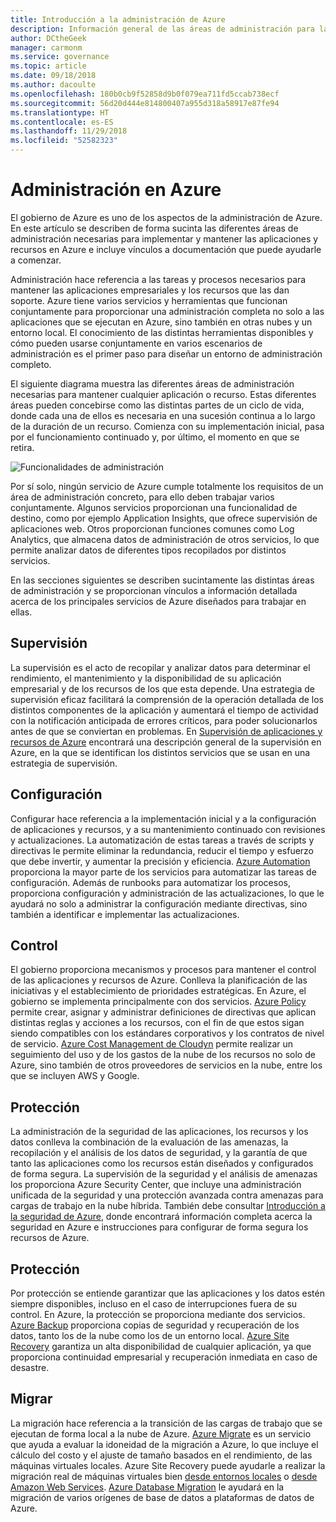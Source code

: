 ```yaml
---
title: Introducción a la administración de Azure
description: Información general de las áreas de administración para las aplicaciones y los recursos de Azure con vínculos a contenido sobre las herramientas de administración de Azure.
author: DCtheGeek
manager: carmonm
ms.service: governance
ms.topic: article
ms.date: 09/18/2018
ms.author: dacoulte
ms.openlocfilehash: 180b0cb9f52858d9b0f079ea711fd5ccab738ecf
ms.sourcegitcommit: 56d20d444e814800407a955d318a58917e87fe94
ms.translationtype: HT
ms.contentlocale: es-ES
ms.lasthandoff: 11/29/2018
ms.locfileid: "52582323"
---
```

# <a name="management-in-azure"></a>Administración en Azure

El gobierno de Azure es uno de los aspectos de la administración de Azure. En este artículo se describen de forma sucinta las diferentes áreas de administración necesarias para implementar y mantener las aplicaciones y recursos en Azure e incluye vínculos a documentación que puede ayudarle a comenzar.

Administración hace referencia a las tareas y procesos necesarios para mantener las aplicaciones empresariales y los recursos que las dan soporte. Azure tiene varios servicios y herramientas que funcionan conjuntamente para proporcionar una administración completa no solo a las aplicaciones que se ejecutan en Azure, sino también en otras nubes y un entorno local. El conocimiento de las distintas herramientas disponibles y cómo pueden usarse conjuntamente en varios escenarios de administración es el primer paso para diseñar un entorno de administración completo.

El siguiente diagrama muestra las diferentes áreas de administración necesarias para mantener cualquier aplicación o recurso. Estas diferentes áreas pueden concebirse como las distintas partes de un ciclo de vida, donde cada una de ellos es necesaria en una sucesión continua a lo largo de la duración de un recurso. Comienza con su implementación inicial, pasa por el funcionamiento continuado y, por último, el momento en que se retira.

![Funcionalidades de administración](../monitoring/media/management-overview/management-capabilities.png)

Por sí solo, ningún servicio de Azure cumple totalmente los requisitos de un área de administración concreto, para ello deben trabajar varios conjuntamente. Algunos servicios proporcionan una funcionalidad de destino, como por ejemplo Application Insights, que ofrece supervisión de aplicaciones web. Otros proporcionan funciones comunes como Log Analytics, que almacena datos de administración de otros servicios, lo que permite analizar datos de diferentes tipos recopilados por distintos servicios.

En las secciones siguientes se describen sucintamente las distintas áreas de administración y se proporcionan vínculos a información detallada acerca de los principales servicios de Azure diseñados para trabajar en ellas.

## <a name="monitor"></a>Supervisión

La supervisión es el acto de recopilar y analizar datos para determinar el rendimiento, el mantenimiento y la disponibilidad de su aplicación empresarial y de los recursos de los que esta depende. Una estrategia de supervisión eficaz facilitará la comprensión de la operación detallada de los distintos componentes de la aplicación y aumentará el tiempo de actividad con la notificación anticipada de errores críticos, para poder solucionarlos antes de que se conviertan en problemas. En [Supervisión de aplicaciones y recursos de Azure](../monitoring/monitoring-overview.md) encontrará una descripción general de la supervisión en Azure, en la que se identifican los distintos servicios que se usan en una estrategia de supervisión.

## <a name="configure"></a>Configuración

Configurar hace referencia a la implementación inicial y a la configuración de aplicaciones y recursos, y a su mantenimiento continuado con revisiones y actualizaciones. La automatización de estas tareas a través de scripts y directivas le permite eliminar la redundancia, reducir el tiempo y esfuerzo que debe invertir, y aumentar la precisión y eficiencia. [Azure Automation](..\automation\automation-intro.md) proporciona la mayor parte de los servicios para automatizar las tareas de configuración. Además de runbooks para automatizar los procesos, proporciona configuración y administración de las actualizaciones, lo que le ayudará no solo a administrar la configuración mediante directivas, sino también a identificar e implementar las actualizaciones.

## <a name="govern"></a>Control

El gobierno proporciona mecanismos y procesos para mantener el control de las aplicaciones y recursos de Azure. Conlleva la planificación de las iniciativas y el establecimiento de prioridades estratégicas.
En Azure, el gobierno se implementa principalmente con dos servicios. [Azure Policy](../azure-policy/azure-policy-introduction.md) permite crear, asignar y administrar definiciones de directivas que aplican distintas reglas y acciones a los recursos, con el fin de que estos sigan siendo compatibles con los estándares corporativos y los contratos de nivel de servicio. [Azure Cost Management de Cloudyn](../cost-management/overview.md) permite realizar un seguimiento del uso y de los gastos de la nube de los recursos no solo de Azure, sino también de otros proveedores de servicios en la nube, entre los que se incluyen AWS y Google.

## <a name="secure"></a>Protección

La administración de la seguridad de las aplicaciones, los recursos y los datos conlleva la combinación de la evaluación de las amenazas, la recopilación y el análisis de los datos de seguridad, y la garantía de que tanto las aplicaciones como los recursos están diseñados y configurados de forma segura. La supervisión de la seguridad y el análisis de amenazas los proporciona Azure Security Center, que incluye una administración unificada de la seguridad y una protección avanzada contra amenazas para cargas de trabajo en la nube híbrida. También debe consultar [Introducción a la seguridad de Azure](../security/azure-security.md), donde encontrará información completa acerca la seguridad en Azure e instrucciones para configurar de forma segura los recursos de Azure.

## <a name="protect"></a>Protección

Por protección se entiende garantizar que las aplicaciones y los datos estén siempre disponibles, incluso en el caso de interrupciones fuera de su control. En Azure, la protección se proporciona mediante dos servicios. [Azure Backup](../backup/backup-introduction-to-azure-backup.md) proporciona copias de seguridad y recuperación de los datos, tanto los de la nube como los de un entorno local. [Azure Site Recovery](../site-recovery/site-recovery-overview.md) garantiza un alta disponibilidad de cualquier aplicación, ya que proporciona continuidad empresarial y recuperación inmediata en caso de desastre.

## <a name="migrate"></a>Migrar

La migración hace referencia a la transición de las cargas de trabajo que se ejecutan de forma local a la nube de Azure.
[Azure Migrate](../migrate/migrate-overview.md) es un servicio que ayuda a evaluar la idoneidad de la migración a Azure, lo que incluye el cálculo del costo y el ajuste de tamaño basados en el rendimiento, de las máquinas virtuales locales. Azure Site Recovery puede ayudarle a realizar la migración real de máquinas virtuales bien [desde entornos locales](../site-recovery/migrate-tutorial-on-premises-azure.md) o [desde Amazon Web Services](../site-recovery/migrate-tutorial-aws-azure.md). [Azure Database Migration](../dms/dms-overview.md) le ayudará en la migración de varios orígenes de base de datos a plataformas de datos de Azure.
